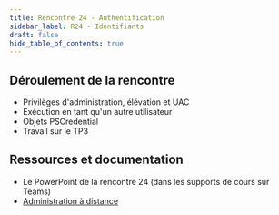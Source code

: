 ```yaml
---
title: Rencontre 24 - Authentification
sidebar_label: R24 - Identifiants
draft: false
hide_table_of_contents: true
---
```


## Déroulement de la rencontre

- Privilèges d'administration, élévation et UAC
- Exécution en tant qu'un autre utilisateur
- Objets PSCredential
- Travail sur le TP3
  

## Ressources et documentation

- Le PowerPoint de la rencontre 24 (dans les supports de cours sur Teams)
- [Administration à distance](https://info.cegepmontpetit.ca/3t5-automatisation/notions/windows/winrm#get-credential)

